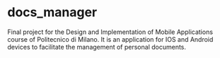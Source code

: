 # docs_manager

Final project for the Design and Implementation of Mobile Applications course of Politecnico di Milano.
It is an application for IOS and Android devices to facilitate the management of personal documents.
